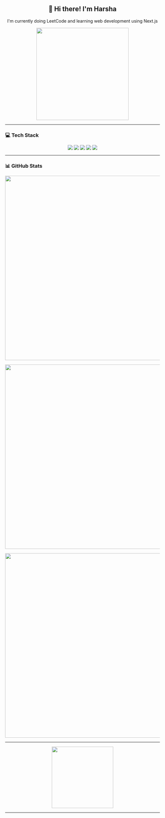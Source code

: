 <h2 align="center">👋 Hi there! I'm Harsha</h2>

<p align="center">
  I'm currently doing LeetCode and learning web development using Next.js
</p>

<p align="center">
  <img src="https://media.giphy.com/media/qgQUggAC3Pfv687qPC/giphy.gif" width="300" />
</p>

---

### 💻 Tech Stack

<p align="center">
  <img src="https://img.shields.io/badge/c++-%2300599C.svg?style=flat-square&logo=c%2B%2B&logoColor=white"/>
  <img src="https://img.shields.io/badge/javascript-%23323330.svg?style=flat-square&logo=javascript&logoColor=%23F7DF1E"/>
  <img src="https://img.shields.io/badge/netlify-%23000000.svg?style=flat-square&logo=netlify&logoColor=#00C7B7"/>
  <img src="https://img.shields.io/badge/MongoDB-%234ea94b.svg?style=flat-square&logo=mongodb&logoColor=white"/>
  <img src="https://img.shields.io/badge/adobe%20photoshop-%2331A8FF.svg?style=flat-square&logo=adobe%20photoshop&logoColor=white"/>
</p>

---

### 📊 GitHub Stats

<p align="center">
  <img src="https://github-readme-stats.vercel.app/api?username=harsha007009&theme=aura&hide_border=true&show_icons=true&include_all_commits=true&count_private=true" width="600" />
</p>

<p align="center">
  <img src="https://nirzak-streak-stats.vercel.app/?user=harsha007009&theme=aura&hide_border=true" width="600" />
</p>

<p align="center">
  <img src="https://github-readme-stats.vercel.app/api/top-langs/?username=harsha007009&theme=aura&hide_border=true&layout=compact" width="600" />
</p>

---

<p align="center">
  <img src="https://media.giphy.com/media/13HgwGsXF0aiGY/giphy.gif" width="200"/>
</p>

---

<!-- Proudly created with GPRM ( https://gprm.itsvg.in ) -->

